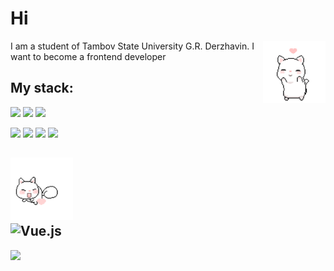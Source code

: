 # Hi

<img src="images/lovingCat.gif" height="100" align='right'>

I am a student of Tambov State University G.R. Derzhavin. I want to become a frontend developer

## My stack:

![](https://img.shields.io/badge/html5-000000.svg?style=for-the-badge&logo=html5&logoColor=DFDFDF)
![](https://img.shields.io/badge/css3-000000.svg?style=for-the-badge&logo=css3&logoColor=DFDFDF)
![](https://img.shields.io/badge/javascript-000000.svg?style=for-the-badge&logo=javascript&logoColor=DFDFDF)


![](https://img.shields.io/badge/pug-502020.svg?style=for-the-badge&logo=pug&logoColor=DFDFDF)
![](https://img.shields.io/badge/scss-502020.svg?style=for-the-badge&logo=sass&logoColor=DFDFDF)
![](https://img.shields.io/badge/gulp-502020.svg?style=for-the-badge&logo=gulp&logoColor=DFDFDF)
![](https://img.shields.io/badge/webpack-502020.svg?style=for-the-badge&logo=webpack&logoColor=DFDFDF)

## <img src="images/cat.gif" height="100"> <br> ![Vue.js](https://img.shields.io/badge/Currently&nbsp;i'm&nbsp;learning&nbsp;VUE-%2335495e.svg?style=for-the-badge&logo=vuedotjs&logoColor=%234FC08D) 



<!-- ![](https://lingtalfi.com/services/pngtext?color=00a7ff&size=15&text=Contacts) -->
<a href='https://www.codewars.com/users/Volshebnik09'>![](https://www.codewars.com/users/Volshebnik09/badges/large)</a> 


